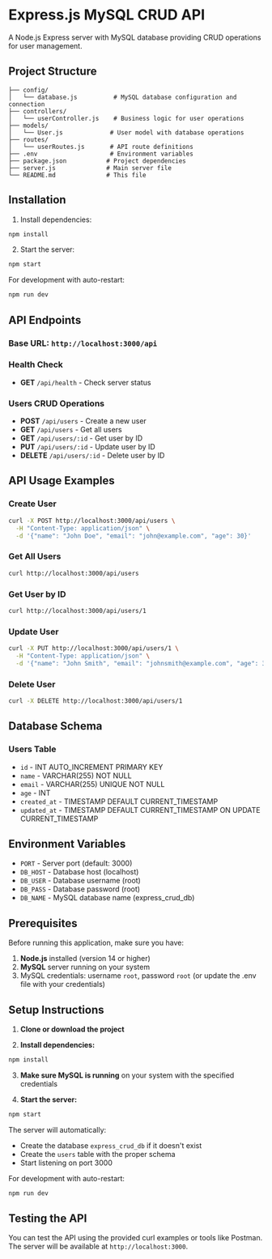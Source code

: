 # Express.js MySQL CRUD API

A Node.js Express server with MySQL database providing CRUD operations for user management.

## Project Structure

```
├── config/
│   └── database.js          # MySQL database configuration and connection
├── controllers/
│   └── userController.js    # Business logic for user operations
├── models/
│   └── User.js             # User model with database operations
├── routes/
│   └── userRoutes.js       # API route definitions
├── .env                    # Environment variables
├── package.json           # Project dependencies
├── server.js              # Main server file
└── README.md              # This file
```

## Installation

1. Install dependencies:

```bash
npm install
```

2. Start the server:

```bash
npm start
```

For development with auto-restart:

```bash
npm run dev
```

## API Endpoints

### Base URL: `http://localhost:3000/api`

### Health Check

- **GET** `/api/health` - Check server status

### Users CRUD Operations

- **POST** `/api/users` - Create a new user
- **GET** `/api/users` - Get all users
- **GET** `/api/users/:id` - Get user by ID
- **PUT** `/api/users/:id` - Update user by ID
- **DELETE** `/api/users/:id` - Delete user by ID

## API Usage Examples

### Create User

```bash
curl -X POST http://localhost:3000/api/users \
  -H "Content-Type: application/json" \
  -d '{"name": "John Doe", "email": "john@example.com", "age": 30}'
```

### Get All Users

```bash
curl http://localhost:3000/api/users
```

### Get User by ID

```bash
curl http://localhost:3000/api/users/1
```

### Update User

```bash
curl -X PUT http://localhost:3000/api/users/1 \
  -H "Content-Type: application/json" \
  -d '{"name": "John Smith", "email": "johnsmith@example.com", "age": 31}'
```

### Delete User

```bash
curl -X DELETE http://localhost:3000/api/users/1
```

## Database Schema

### Users Table

- `id` - INT AUTO_INCREMENT PRIMARY KEY
- `name` - VARCHAR(255) NOT NULL
- `email` - VARCHAR(255) UNIQUE NOT NULL
- `age` - INT
- `created_at` - TIMESTAMP DEFAULT CURRENT_TIMESTAMP
- `updated_at` - TIMESTAMP DEFAULT CURRENT_TIMESTAMP ON UPDATE CURRENT_TIMESTAMP

## Environment Variables

- `PORT` - Server port (default: 3000)
- `DB_HOST` - Database host (localhost)
- `DB_USER` - Database username (root)
- `DB_PASS` - Database password (root)
- `DB_NAME` - MySQL database name (express_crud_db)

## Prerequisites

Before running this application, make sure you have:

1. **Node.js** installed (version 14 or higher)
2. **MySQL** server running on your system
3. MySQL credentials: username `root`, password `root` (or update the .env file with your credentials)

## Setup Instructions

1. **Clone or download the project**

2. **Install dependencies:**

```bash
npm install
```

3. **Make sure MySQL is running** on your system with the specified credentials

4. **Start the server:**

```bash
npm start
```

The server will automatically:

- Create the database `express_crud_db` if it doesn't exist
- Create the `users` table with the proper schema
- Start listening on port 3000

For development with auto-restart:

```bash
npm run dev
```

## Testing the API

You can test the API using the provided curl examples or tools like Postman. The server will be available at `http://localhost:3000`.
